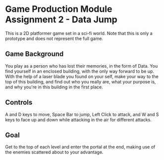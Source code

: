 # Game Production Module Assignment 2 - Data Jump

This is a 2D platformer game set in a sci-fi world. Note that this is only a prototype and does not represent the full game.

## Game Background
You play as a person who has lost their memories, in the form of Data. You find yourself in an enclosed building, with the only way forward to be up. With the help of a laser blade you found on your self, make your way to the top of this building, and find out who you really are, what your purpose is, and why you're in this building in the first place.

## Controls
A and D keys to move, Space Bar to jump, Left Click to attack, and W and S keys to face up and down while attacking in the air for different attacks.

## Goal
Get to the top of each level and enter the portal at the end, making use of the enemies scattered about to your advantage.

